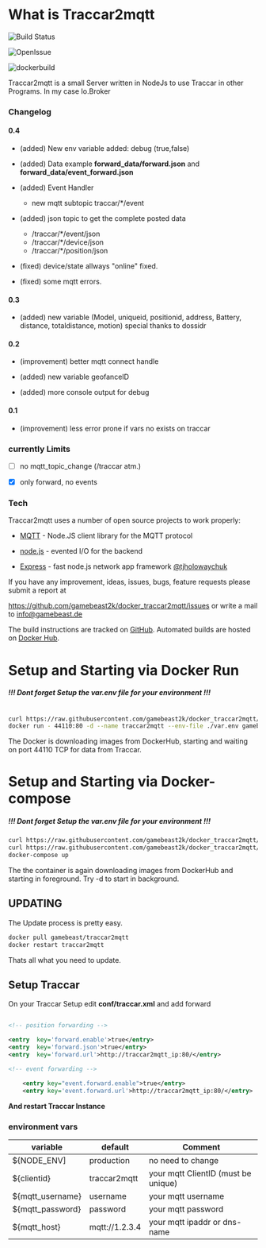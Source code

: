 
# What is Traccar2mqtt

  

![Build Status](https://img.shields.io/github/languages/code-size/gamebeast2k/docker_traccar2mqtt?style=for-the-badge)

![OpenIssue](https://img.shields.io/github/issues/gamebeast2k/docker_traccar2mqtt?style=for-the-badge)

![dockerbuild](https://img.shields.io/docker/cloud/automated/gamebeast/traccar2mqtt?style=for-the-badge)

  

Traccar2mqtt is a small Server written in NodeJs to use Traccar in other Programs. In my case Io.Broker

  

### Changelog

#### 0.4

- (added) New env variable added: debug (true,false)
- (added) Data example **forward_data/forward.json**  and **forward_data/event_forward.json**
- (added) Event Handler
  - new mqtt subtopic traccar/*/event
- (added) json topic to get the complete posted data
  - /traccar/*/event/json
  - /traccar/*/device/json
  - /traccar/*/position/json

- (fixed) device/state allways "online" fixed.
- (fixed) some mqtt errors.

#### 0.3

- (added) new variable (Model, uniqueid, positionid, address, Battery, distance, totaldistance, motion) special thanks to dossidr

#### 0.2

- (improvement) better mqtt connect handle

- (added) new variable geofanceID

- (added) more console output for debug

#### 0.1

- (improvement) less error prone if vars no exists on traccar  

### currently Limits

  

- [ ] no mqtt_topic_change (/traccar atm.)

- [x] only forward, no events

### Tech

  

Traccar2mqtt uses a number of open source projects to work properly:

  

*  [MQTT](https://www.npmjs.com/package/mqtt) - Node.JS client library for the MQTT protocol

*  [node.js] - evented I/O for the backend

*  [Express] - fast node.js network app framework [@tjholowaychuk]

  

If you have any improvement, ideas, issues, bugs, feature requests please submit a report at

https://github.com/gamebeast2k/docker_traccar2mqtt/issues or write a mail to info@gamebeast.de

  

The build instructions are tracked on [GitHub](https://github.com/gamebeast2k/docker_traccar2mqtt). Automated builds are hosted on [Docker Hub](https://hub.docker.com/r/gamebeast/traccar2mqtt).

  

# Setup and Starting via Docker Run

##### !!! Dont forget Setup the var.env file for your environment !!!
```sh

curl https://raw.githubusercontent.com/gamebeast2k/docker_traccar2mqtt/master/var.env.example --output var.env
docker run - 44110:80 -d --name traccar2mqtt --env-file ./var.env gamebeast/traccar2mqtt
```
The Docker is downloading images from DockerHub, starting and waiting on port 44110 TCP for data from Traccar.

  

# Setup and Starting via Docker-compose
##### !!! Dont forget Setup the var.env file for your environment !!!
```sh
curl https://raw.githubusercontent.com/gamebeast2k/docker_traccar2mqtt/master/var.env.example --output var.env
curl https://raw.githubusercontent.com/gamebeast2k/docker_traccar2mqtt/master/docker-compose.yml --output docker-compose.yml
docker-compose up
```
The the container is again downloading images from DockerHub and starting in foreground. Try -d to start in background.

## UPDATING
The Update process is pretty easy.
```sh
docker pull gamebeast/traccar2mqtt
docker restart traccar2mqtt
```
Thats all what you need to update.


## Setup Traccar

On your Traccar Setup edit **conf/traccar.xml** and add forward

``` xml

<!-- position forwarding -->

<entry  key='forward.enable'>true</entry>
<entry  key='forward.json'>true</entry>
<entry  key='forward.url'>http://traccar2mqtt_ip:80/</entry>

<!-- event forwarding -->

	<entry key="event.forward.enable">true</entry>
	<entry key='event.forward.url'>http://traccar2mqtt_ip:80/</entry>

```

**And restart Traccar Instance**

### environment vars
  
| variable     | default     | Comment     |
| ---- | ---- | ---- |
| ${NODE_ENV] | production | no need to change |
| ${clientid} | traccar2mqtt | your mqtt ClientID (must be unique)|
| ${mqtt_username} | username | your mqtt username|
| ${mqtt_password} | password | your mqtt password|
| ${mqtt_host} | mqtt://1.2.3.4 | your mqtt ipaddr or dns-name|

  


[express]: <https://expressjs.com/>

[node.js]: <http://nodejs.org>

[@tjholowaychuk]: <http://twitter.com/tjholowaychuk>
